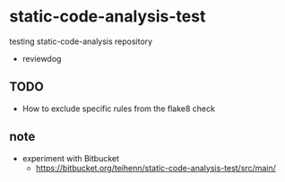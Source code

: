 # static-code-analysis-test

testing static-code-analysis repository

- reviewdog

## TODO

- How to exclude specific rules from the flake8 check

## note
- experiment with Bitbucket
    - https://bitbucket.org/teihenn/static-code-analysis-test/src/main/

